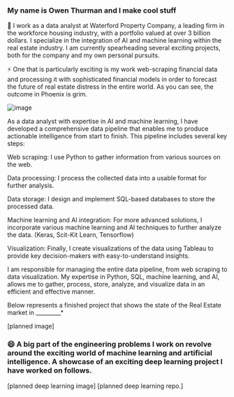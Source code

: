 ### My name is Owen Thurman and I make cool stuff


🔭 I work as a data analyst at Waterford Property Company, a leading firm in the workforce housing industry, with a portfolio valued at over 3 billion dollars. I specialize in the integration of AI and machine learning within the real estate industry. I am currently spearheading several exciting projects, both for the company and my own personal pursuits. 


⚡ One that is particularly exciting is my work web-scraping financial data and processing it with sophisticated financial models in order to forecast the future of real estate distress in the entire world. As you can see, the outcome in Phoenix is grim.

![image](https://user-images.githubusercontent.com/96508222/213823161-41e17b82-a77a-4154-b8c8-cff779628d80.png)


As a data analyst with expertise in AI and machine learning, I have developed a comprehensive data pipeline that enables me to produce actionable intelligence from start to finish. This pipeline includes several key steps:

Web scraping: I use Python to gather information from various sources on the web.

Data processing: I process the collected data into a usable format for further analysis.

Data storage: I design and implement SQL-based databases to store the processed data.

Machine learning and AI integration: For more advanced solutions, I incorporate various machine learning and AI techniques to further analyze the data. (Keras, Scit-Kit Learn, Tensorflow)

Visualization: Finally, I create visualizations of the data using Tableau to provide key decision-makers with easy-to-understand insights.

I am responsible for managing the entire data pipeline, from web scraping to data visualization. My expertise in Python, SQL, machine learning, and AI, allows me to gather, process, store, analyze, and visualize data in an efficient and effective manner.
   
Below represents a finished project that shows the state of the Real Estate market in _________*

[planned image]



### 😄 A big part of the engineering problems I work on revolve around the exciting world of machine learning and artificial intelligence. A showcase of an exciting deep learning project I have worked on follows.

[planned deep learning image]
[planned deep learning repo.]

<!--
**omthurman/omthurman** is a ✨ _special_ ✨ repository because its `README.md` (this file) appears on your GitHub profile.

Here are some ideas to get you started:

- 🔭 I’m currently working on ...
- 🌱 I’m currently learning ...
- 👯 I’m looking to collaborate on ...
- 🤔 I’m looking for help with ...
- 💬 Ask me about ...
- 📫 How to reach me: ...
- 😄 Pronouns: ...
- ⚡ Fun fact: ...
-->
